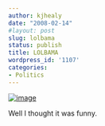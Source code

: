 ```yaml
---
author: kjhealy
date: "2008-02-14"
#layout: post
slug: lolbama
status: publish
title: LOLBAMA
wordpress_id: '1107'
categories:
- Politics
---
```


[![image](http://farm3.static.flickr.com/2392/2250108121_f3954931d9_m.jpg)](http://www.flickr.com/photos/kellysue/2250108121/ "photo sharing")

Well I thought it was funny.
 

